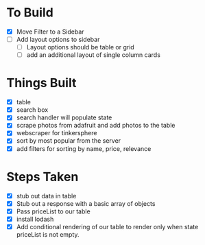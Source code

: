# To Build
- [x] Move Filter to a Sidebar
- [ ] Add layout options to sidebar
  - [ ] Layout options should be table or grid
  - [ ] add an additional layout of single column cards

# Things Built
- [x] table
- [x] search box
- [x] search handler will populate state
- [x] scrape photos from adafruit and add photos to the table
- [x] webscraper for tinkersphere
- [x] sort by most popular from the server
- [x] add filters for sorting by name, price, relevance

# Steps Taken
- [x] stub out data in table
- [x] Stub out a response with a basic array of objects
- [x] Pass priceList to our table
- [x] install lodash
- [x] Add conditional rendering of our table to render only
      when state priceList is not empty.

